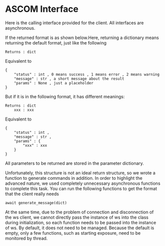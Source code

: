 ASCOM Interface
===============

Here is the calling interface provided for the client. All interfaces are asynchronous.

If the returned format is as shown below.Here, returning a dictionary means returning the default format, just like the following
```
Returns : dict
```
Equivalent to
```
{
    "status" : int , 0 means success , 1 means error , 2 means warning
    "message" : str , a short message about the result
    "params" : None , just a placeholder
}
```
But if it is in the following format, it has different meanings:
```
Returns : dict
    xxx : xxx
```
Equivalent to
```
{
    "status" : int ,
    "message" : str ,
    "params" : {
        "xxx" : xxx
    }
}
```
All parameters to be returned are stored in the parameter dictionary.

Unfortunately, this structure is not an ideal return structure, so we wrote a function to generate commands in addition. In order to highlight the advanced nature, we used completely unnecessary asynchronous functions to complete this task.
You can run the following functions to get the format that the client really needs
```
await generate_message(dict)
```

At the same time, due to the problem of connection and disconnection of the ws client, we cannot directly pass the instance of ws into the class during initialization, so each function needs to be passed into the instance of ws. By default, it does not need to be managed. Because the default is empty, only a few functions, such as starting exposure, need to be monitored by thread.